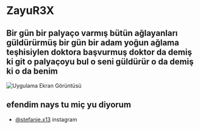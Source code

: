 
# ZayuR3X
## Bir gün bir palyaço varmış bütün ağlayanları güldürürmüş bir gün bir adam yoğun ağlama teşhisiylen doktora başvurmuş doktor da demiş ki git o palyaçoyu bul o seni güldürür o da demiş ki o da benim
![Uygulama Ekran Görüntüsü](https://d3wo5wojvuv7l.cloudfront.net/t_square_limited_720/images.spreaker.com/original/07cbe602c890ac073762194e51103311.jpg)

## efendim nays tu miç yu diyorum

- [@stefanie.x13](https://www.instagram.com/stefanie.x13) instagram

  
